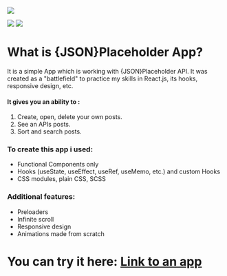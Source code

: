 
![](https://i.ibb.co/QPgkKWc/JSON-Placeholder-App.png)

![](https://img.shields.io/github/languages/top/thesaddest/react-blog) ![](https://img.shields.io/github/languages/count/thesaddest/react-blog)


What is {JSON}Placeholder App? 
=============

It is a simple App which is working with {JSON}Placeholder API.
It was created as a "battlefield" to practice my skills in  React.js, its hooks, responsive design, etc.

#### It gives you an ability to :
                
1. Create, open, delete your own posts.
2. See an APIs posts.
3. Sort and search posts.


### To create this app i used:

- Functional Components only
- Hooks (useState, useEffect, useRef, useMemo, etc.) and custom Hooks
- CSS modules, plain CSS, SCSS

### Additional features:

- Preloaders
- Infinite scroll
- Responsive design
- Animations made from scratch

# You can try it here: [Link to an app](https://thesaddest.github.io/react-blog/ "Heading link")
